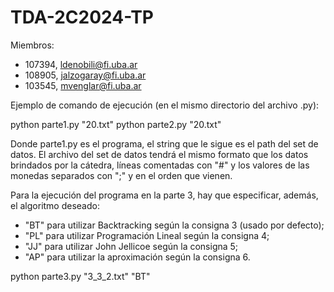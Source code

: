 # TDA-2C2024-TP

Miembros:
- 107394, ldenobili@fi.uba.ar
- 108905, jalzogaray@fi.uba.ar
- 103545, mvenglar@fi.uba.ar

Ejemplo de comando de ejecución (en el mismo directorio del archivo .py):

python parte1.py "20.txt"
python parte2.py "20.txt"

Donde parte1.py es el programa, el string que le sigue es el path del set de datos.
El archivo del set de datos tendrá el mismo formato que los datos brindados por la cátedra,
líneas comentadas con "#" y los valores de las monedas separados con ";" y en el orden que vienen.

Para la ejecución del programa en la parte 3, hay que especificar, además, el algoritmo deseado:
- "BT" para utilizar Backtracking según la consigna 3 (usado por defecto);
- "PL" para utilizar Programación Lineal según la consigna 4;
- "JJ" para utilizar John Jellicoe según la consigna 5;
- "AP" para utilizar la aproximación según la consigna 6.

python parte3.py "3_3_2.txt" "BT"
